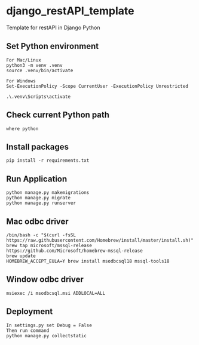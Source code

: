 # django_restAPI_template

Template for restAPI in Django Python

## Set Python environment

```
For Mac/Linux
python3 -m venv .venv
source .venv/bin/activate

For Windows
Set-ExecutionPolicy -Scope CurrentUser -ExecutionPolicy Unrestricted

.\.venv\Scripts\activate
```

## Check current Python path

```
where python
```

## Install packages

```
pip install -r requirements.txt
```

## Run Application

```
python manage.py makemigrations
python manage.py migrate
python manage.py runserver
```

## Mac odbc driver

```
/bin/bash -c "$(curl -fsSL https://raw.githubusercontent.com/Homebrew/install/master/install.sh)"
brew tap microsoft/mssql-release https://github.com/Microsoft/homebrew-mssql-release
brew update
HOMEBREW_ACCEPT_EULA=Y brew install msodbcsql18 mssql-tools18
```

## Window odbc driver

```
msiexec /i msodbcsql.msi ADDLOCAL=ALL
```

## Deployment

```
In settings.py set Debug = False
Then run command
python manage.py collectstatic
```
